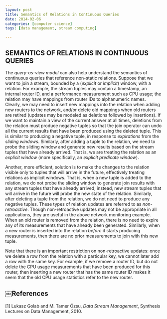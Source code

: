 ```yaml
---
layout: post
title: Semantics of Relations in Continuous Queries
date: 2014-02-06
categories: [computer science]
tags: [data management, stream computing]

---
```


SEMANTICS OF RELATIONS IN CONTINUOUS QUERIES
---

The *query-as-view model* can also help understand the semantics of continuous queries that reference non-static relations. Suppose that we want to join a stream, bounded by a (*explicit* or *implicit*) window, with a relation. For example, the stream tuples may contain a timestamp, an internal router ID, and a performance measurement such as CPU usage; the relation may have mappings from router IDs to alphanumeric names. Clearly, we may need to insert new mappings into the relation when adding new routers to the network, and/or delete old mappings when old routers are retired (updates may be modeled as deletions followed by insertions). If we want to maintain a view of the current answer at all times, deletions from the relation must produce negative tuples so that the join operator can undo all the current results that have been produced using the deleted tuple. This is similar to producing a negative tuple, in response to *expirations* from the *sliding windows*.
Similarly, after adding a tuple to the relation, we need to probe the sliding window and generate new results based on the stream tuples that have already arrived. That is, we are treating the relation as an *explicit window* (more specifically, an *explicit predicate window*).

Another, more efficient, solution is to make the changes to the relation visible only to tuples that will arrive in the future, effectively treating relations as implicit windows. That is, when a new tuple is added to the relation, we do not probe the sliding window to generate join results with any stream tuples that have already arrived; instead, new stream tuples that will arrive in the future will probe the new state of the relation. Similarly, after deleting a tuple from the relation, we do not need to produce any negative tuples. These types of relation updates are referred to as *non-retroactive*. Though non-retroactive updates may not be appropriate in all applications, they are useful in the above network monitoring example. When an old router is removed from the relation, there is no need to expire any of its measurements that have already been generated. Similarly, when a new router is inserted into the relation *before* it starts producing measurements, then there are no prior measurements to join with this new tuple.


Note that there is an important restriction on non-retroactive updates: once we delete a row from the relation with a particular key, we cannot later add a row with the same key. For example, if we remove a router ID, but do not delete the CPU usage measurements that have been produced for this router, then inserting a new router that has the same router ID makes it seem that the old CPU usage statistics refer to the new router.



￼References
---
[1] Lukasz Golab and M. Tamer Özsu, *Data Stream Management*, Synthesis Lectures on Data Management, 2010.
